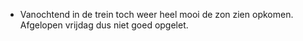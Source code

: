 - Vanochtend in de trein toch weer heel mooi de zon zien opkomen. Afgelopen vrijdag dus niet goed opgelet.